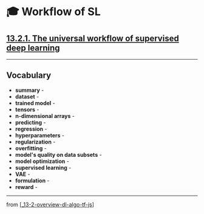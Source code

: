 # 🎓 Workflow of SL

## [**13.2.1.** The universal workflow of supervised deep learning](https://livebook.manning.com/book/deep-learning-with-javascript/chapter-13/46)

---

## **Vocabulary**

- **summary** -
- **dataset** -
- **trained model** -
- **tensors** -
- **n-dimensional arrays** -
- **predicting** -
- **regression** -
- **hyperparameters** -
- **regularization** -
- **overfitting** -
- **model's quality on data subsets** -
- **model optimization** -
- **supervised learning** -
- **VAE** -
- **formulation** -
- **reward** -

---
from [[_13-2-overview-dl-algo-tf-js]]

[//begin]: # "Autogenerated link references for markdown compatibility"
[_13-2-overview-dl-algo-tf-js]: _13-2-overview-dl-algo-tf-js.md "🎓 DL Algo TF.js"
[//end]: # "Autogenerated link references"